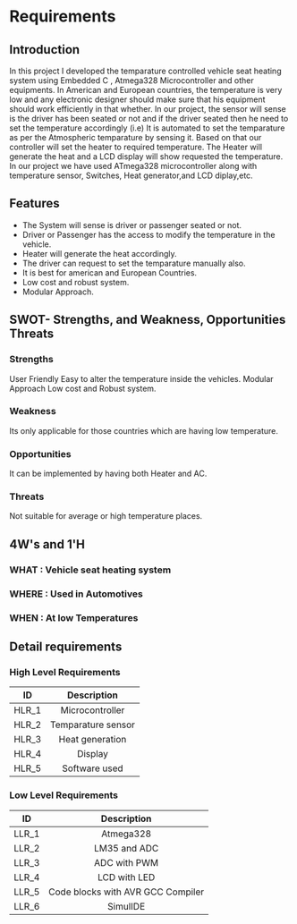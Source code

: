 # Requirements
## Introduction
In this project I developed the temparature controlled vehicle seat heating system using Embedded C , Atmega328 Microcontroller and other equipments. In American and European countries, the temperature is very low and any electronic designer should make sure that his equipment should work efficiently in that whether. In our project, the sensor will sense is the driver has been seated or not and if the driver seated then he need to set the temperature accordingly (i.e) It is automated to set the temparature as per the Atmospheric temparature by sensing it. Based on that our controller will set the heater to required temperature. The Heater will generate the heat and a LCD display will show requested the temperature. In our project we have used ATmega328 microcontroller along with temperature sensor, Switches, Heat generator,and LCD diplay,etc.

## Features
* The System will sense is driver or passenger seated or not.
* Driver or Passenger has the access to modify the temperature in the vehicle.
* Heater will generate the heat accordingly.
* The driver can request to set the temparature manually also.
* It is best for american and European Countries.
* Low cost and robust system.
* Modular Approach.
## SWOT- Strengths, and Weakness, Opportunities Threats
### Strengths
User Friendly
Easy to alter the temperature inside the vehicles.
Modular Approach
Low cost and Robust system.
### Weakness
Its only applicable for those countries which are having low temperature.
### Opportunities
It can be implemented by having both Heater and AC.
### Threats
Not suitable for average or high temperature places.
## 4W's and 1'H
### WHAT : Vehicle seat heating system
### WHERE : Used in Automotives
### WHEN : At low Temperatures
## Detail requirements
### High Level Requirements

   | ID   |      Description     | 
|----------|:-------------:|
| HLR_1 |  Microcontroller | 
| HLR_2 |  Temparature sensor  | 
| HLR_3 |  Heat generation | 
| HLR_4 |  Display  | 
| HLR_5 |  Software used |
### Low Level Requirements

   | ID   |      Description     |  
|----------|:-------------:|
| LLR_1 |  Atmega328 | 
| LLR_2 |  LM35 and ADC  | 
| LLR_3 |  ADC with PWM   | 
| LLR_4 |  LCD with LED | 
| LLR_5 |  Code blocks with AVR GCC Compiler |
| LLR_6 | SimulIDE |
